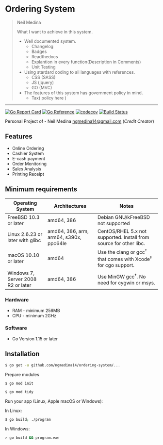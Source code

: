 # Ordering System

> Neil Medina
> 
> What I want to achieve in this system.
> - Well documented system.
> 	- Changelog
>	- Badges
>	- Readthedocs
>	- Explantion in every function(Description in Comments)
>	- Unit Testing
> - Using stardard coding to all languages with references.
>   - CSS (SASS)
>   - JS (jquery)
>   - GO (MVC)
> - The features of this system has government policy in mind.
>   - Tax( policy here )

------------


[![Go Report Card](https://goreportcard.com/badge/github.com/ngmedina14/ordering-system)](https://goreportcard.com/report/github.com/ngmedina14/ordering-system)
[![Go Reference](https://pkg.go.dev/badge/github.com/ngmedina14/ordering-system.svg)](https://pkg.go.dev/github.com/ngmedina14/ordering-system)
[![codecov](https://codecov.io/gh/ngmedina14/ordering-system/branch/master/graph/badge.svg?token=KJ5LKK67EF)](https://codecov.io/gh/ngmedina14/ordering-system)
[![Build Status](https://app.travis-ci.com/ngmedina14/ordering-system.svg?branch=master)](https://travis-ci.com/ngmedina14/ordering-system)


Personal Project of - Neil Medina [ngmedina14@gmail.com](https://github.com/ngmedina14 "ngmedina14@gmail.com") (*Credit Creator*)

<!-- For Documentation: 

- [Link of Documentation](https://github.com/ngmedina14/ordering-system "Link of Documentation")

Social Media:

- [Facebook](https://www.facebook.com)

## Screenshots

### GUI OF THE SYSTEM

![Dashboard](https://cdn.corporatefinanceinstitute.com/assets/systems-thinking.jpeg)
&nbsp;
-->
## Features

- Online Ordering
- Cashier System
- E-cash payment
- Order Monitoring
- Sales Analysis
- Printing Receipt

## Minimum requirements

| Operating System                   |                Architectures              |                                Notes                                                |
|------------------------------------|-------------------------------------------|-------------------------------------------------------------------------------------|
| FreeBSD 10.3 or later              |  amd64, 386                               | Debian GNU/kFreeBSD not supported                                                   |
| Linux 2.6.23 or later with glibc   |  amd64, 386, arm, arm64, s390x, ppc64le   | CentOS/RHEL 5.x not supported. Install from source for other libc.                  |
| macOS 10.10 or later               |  amd64                                    | Use the clang or gcc<sup>†</sup> that comes with Xcode<sup>‡</sup> for cgo support. |
| Windows 7, Server 2008 R2 or later |  amd64, 386                               | Use MinGW gcc<sup>†</sup>. No need for cygwin or msys.                              |


### Hardware

- RAM - minimum 256MB
- CPU - minimum 2GHz

### Software

- Go Version 1.15 or later

## Installation

```bash
$ go get -u github.com/ngmedina14/ordering-system/...
```

<!-- some description of the installation -->

Prepare modules

```bash
$ go mod init

$ go mod tidy
```

Run your app (Linux, Apple macOS or Windows):

In Linux:

```bash
$ go build; ./program
```

In Windows:

```bash
> go build && program.exe
```

<!--# Quick Reference

Other Things Here -->
